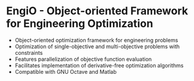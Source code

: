 # EngiO - Object-oriented Framework for Engineering Optimization

- Object-oriented optimization framework for engineering problems
- Optimization of single-objective and multi-objective problems with constraints 
- Features parallelization of objective function evaluation
- Facilitates implementation of derivative-free optimization algorithms
- Compatible with GNU Octave and Matlab

